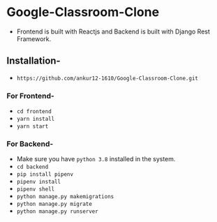 # Google-Classroom-Clone
- Frontend is built with Reactjs and Backend is built with Django Rest Framework.
## Installation-
- `https://github.com/ankur12-1610/Google-Classroom-Clone.git`
### For Frontend-
- `cd frontend`
- `yarn install`
- `yarn start`
### For Backend-
- Make sure you have `python 3.8` installed in the system.
- `cd backend`
- `pip install pipenv`
- `pipenv install`
- `pipenv shell`
- `python manage.py makemigrations`
- `python manage.py migrate`
- `python manage.py runserver`
